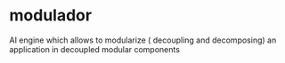 # modulador
AI engine which allows to modularize ( decoupling and decomposing) an application in decoupled modular components
